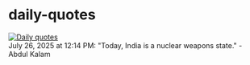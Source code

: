 # daily-quotes
[![Daily quotes](https://github.com/ceepu8/daily-quotes/actions/workflows/daily-quote.yml/badge.svg)](https://github.com/ceepu8/daily-quotes/actions/workflows/daily-quote.yml)<br/>
July 26, 2025 at 12:14 PM: "Today, India is a nuclear weapons state." - Abdul Kalam
